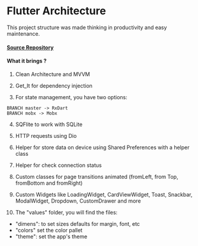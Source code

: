 # Flutter Architecture

This project structure was made thinking in productivity and easy maintenance.

#### [Source Repository](https://github.com/tguizelini/flutter-architecture.git)

#### What it brings ?

1. Clean Architecture and MVVM

2. Get_It for dependency injection

3. For state management, you have two options:
```
BRANCH master -> RxDart
BRANCH mobx -> Mobx
```
4. SQFlite to work with SQLite

5. HTTP requests using Dio

6. Helper for store data on device using Shared Preferences with a helper class

7. Helper for check connection status

8. Custom classes for page transitions animated (fromLeft, from Top, fromBottom and fromRight)

9. Custom Widgets like LoadingWidget, CardViewWidget, Toast, Snackbar, ModalWidget, Dropdown, CustomDrawer and more

10. The "values" folder, you will find the files:
- "dimens": to set sizes defaults for margin, font, etc
- "colors" set the color pallet
- "theme": set the app's theme 
